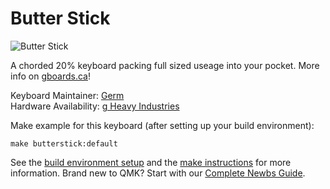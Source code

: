 # Butter Stick

![Butter Stick](https://i.redd.it/mvteaomko7s21.jpg)

A chorded 20% keyboard packing full sized useage into  your pocket. More info on [gboards.ca](http://docs.gboards.ca/Meet-Butter-Stick)!

Keyboard Maintainer: [Germ](https://github.com/germ)  
Hardware Availability: [g Heavy Industries](https://www.gboards.ca/product/butter-stick-limited-edition)

Make example for this keyboard (after setting up your build environment):

    make butterstick:default

See the [build environment setup](https://docs.qmk.fm/#/getting_started_build_tools) and the [make instructions](https://docs.qmk.fm/#/getting_started_make_guide) for more information. Brand new to QMK? Start with our [Complete Newbs Guide](https://docs.qmk.fm/#/newbs).

